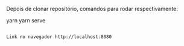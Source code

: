Depois de clonar repositório, comandos para rodar respectivamente:


yarn
yarn serve
```

Link no navegador http://localhost:8080 


